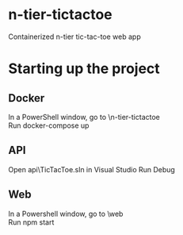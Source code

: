 # n-tier-tictactoe
Containerized n-tier tic-tac-toe web app

# Starting up the project

## Docker
In a PowerShell window, go to \n-tier-tictactoe\
Run docker-compose up

## API
Open api\TicTacToe.sln in Visual Studio
Run Debug

## Web
In a Powershell window, go to \web\
Run npm start
